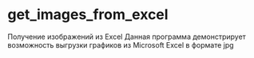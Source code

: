 # get_images_from_excel
 Получение изображений из Excel
Данная программа демонстрирует возможность выгрузки графиков из Microsoft Excel в формате jpg
